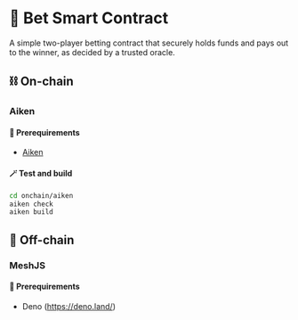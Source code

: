 # 🎲 Bet Smart Contract

A simple two-player betting contract that securely holds funds and pays out to the winner, as decided by a trusted oracle.

## ⛓ On-chain

### Aiken

#### 🔌 Prerequirements

- [Aiken](https://aiken-lang.org/installation-instructions#from-aikup-linux--macos-only)

#### 🪄 Test and build

```zsh
cd onchain/aiken
aiken check
aiken build
```

## 📄 Off-chain

### MeshJS

#### 🔌 Prerequirements

- Deno (https://deno.land/)

